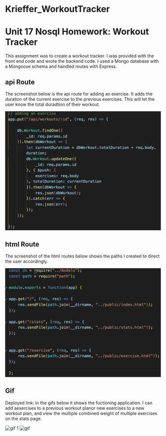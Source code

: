 # Krieffer_WorkoutTracker

# Unit 17 Nosql Homework: Workout Tracker
  This assignment was to create a workout tracker. I was provided with the front end code and wrote the backend code. I used a Mongo database with a Mongoose schema and handled routes with Express.

## api Route
  The screenshot below is the api route for adding an exercise. It adds the duration of the current exercise to the previous exercises. This will let the user know the total duradtion of their workout. 
  
![api route screenshot](https://github.com/Krieffer21/Krieffer_WorkoutTracker/blob/master/img.readme/api.routes.png)

## html Route
  The screenshot of the html routes below shows the paths I created to direct the user accordingly.  

![html route screenshot](https://github.com/Krieffer21/Krieffer_WorkoutTracker/blob/master/img.readme/html.routes.png)

## Gif
Deployed link:
  In the gifs below it shows the fuctioning application. I can add aexercises to a previous workout planor new exercises to a new workout plan, and view the multiple  combined weight of multiple exercises on the stats page.
  
![gif 1]()
![gif]()
